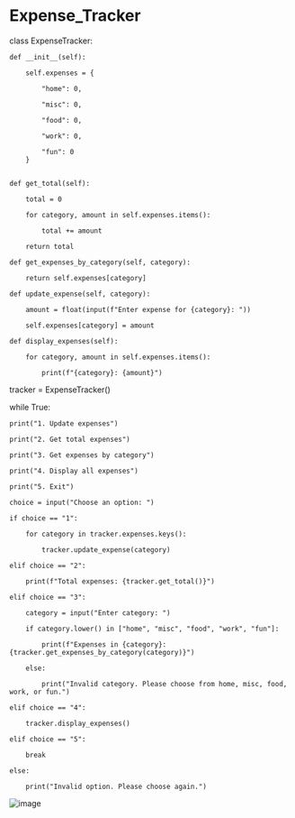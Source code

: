 # Expense_Tracker

class ExpenseTracker:
    
    def __init__(self):
        
        self.expenses = {
            
            "home": 0,
            
            "misc": 0,
            
            "food": 0,
            
            "work": 0,
            
            "fun": 0
        }
        

    def get_total(self):
    
        total = 0
        
        for category, amount in self.expenses.items():
        
            total += amount
 
        return total
  
    def get_expenses_by_category(self, category):
   
        return self.expenses[category]
    
    def update_expense(self, category):
    
        amount = float(input(f"Enter expense for {category}: "))
        
        self.expenses[category] = amount
    
    def display_expenses(self):
    
        for category, amount in self.expenses.items():
         
            print(f"{category}: {amount}")
            

tracker = ExpenseTracker()

while True:

    print("1. Update expenses")
    
    print("2. Get total expenses")
    
    print("3. Get expenses by category")
    
    print("4. Display all expenses")
    
    print("5. Exit")
    
    choice = input("Choose an option: ")
    
    if choice == "1":
    
        for category in tracker.expenses.keys():
        
            tracker.update_expense(category)
    
    elif choice == "2":
    
        print(f"Total expenses: {tracker.get_total()}")
    
    elif choice == "3":
    
        category = input("Enter category: ")
        
        if category.lower() in ["home", "misc", "food", "work", "fun"]:
        
            print(f"Expenses in {category}: {tracker.get_expenses_by_category(category)}")
        
        else:
        
            print("Invalid category. Please choose from home, misc, food, work, or fun.")
    
    elif choice == "4":
    
        tracker.display_expenses()
   
    elif choice == "5":
    
        break
    
    else:
    
        print("Invalid option. Please choose again.")
        
![image](https://github.com/user-attachments/assets/04f5434c-0480-4323-bc3c-689b8fb5e01a)

